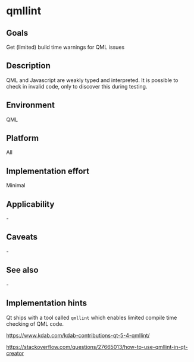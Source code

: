 # qmllint

## Goals

Get (limited) build time warnings for QML issues

## Description

QML and Javascript are weakly typed and interpreted. It is possible to check in invalid code, only to discover this during testing.

## Environment

QML

## Platform

All

## Implementation effort

Minimal

## Applicability

\-

## Caveats

\-

## See also

\-

## Implementation hints

Qt ships with a tool called `qmllint` which enables limited compile time checking of QML code.

https://www.kdab.com/kdab-contributions-qt-5-4-qmllint/

https://stackoverflow.com/questions/27665013/how-to-use-qmllint-in-qt-creator
